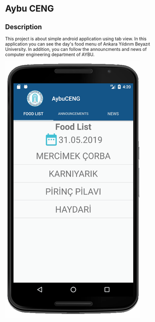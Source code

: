 # Aybu CENG

## Description
This project is about simple android application using tab view. In this application you can see the day's food menu of Ankara Yıldırım Beyazıt University. In addition, you can follow the announcments and news of computer engineering department of AYBU.

![biggernumbergif](aybuceng.gif)